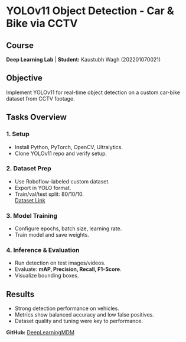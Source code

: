 # YOLOv11 Object Detection - Car & Bike via CCTV

## Course
**Deep Learning Lab** | **Student:** Kaustubh Wagh (202201070021)

## Objective
Implement YOLOv11 for real-time object detection on a custom car-bike dataset from CCTV footage.

## Tasks Overview

### 1. Setup
- Install Python, PyTorch, OpenCV, Ultralytics.
- Clone YOLOv11 repo and verify setup.

### 2. Dataset Prep
- Use Roboflow-labeled custom dataset.
- Export in YOLO format.
- Train/val/test split: 80/10/10.  
[Dataset Link](https://universe.roboflow.com/leo-ueno/people-detection-o4rdr/dataset/8/download)

### 3. Model Training
- Configure epochs, batch size, learning rate.
- Train model and save weights.

### 4. Inference & Evaluation
- Run detection on test images/videos.
- Evaluate: **mAP, Precision, Recall, F1-Score**.
- Visualize bounding boxes.

## Results
- Strong detection performance on vehicles.
- Metrics show balanced accuracy and low false positives.
- Dataset quality and tuning were key to performance.

**GitHub:** [DeepLearningMDM](https://github.com/kostawagh/DeepLearningMDM)
